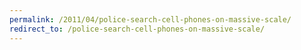 ```yaml
---
permalink: /2011/04/police-search-cell-phones-on-massive-scale/
redirect_to: /police-search-cell-phones-on-massive-scale/
---
```

